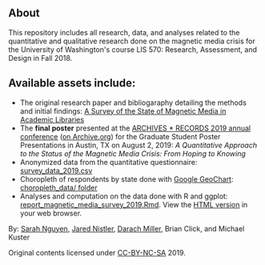 ## About
This repository includes all research, data, and analyses related to the quantitative and qualitative research done on the magnetic media crisis for the University of Washington's course LIS 570: Research, Assessment, and Design in Fall 2018. 

## Available assets include:
- The original research paper and bibliogaraphy detailing the methods and initial findings: [A Survey of the State of Magnetic Media in Academic Libraries](https://github.com/darachm/magnets_how_do_they_work/blob/master/NguyenNistlerClickKuster_MagneticMediaSurvey_F2018.pdf)
- The **final poster** presented at the [ARCHIVES * RECORDS 2019 annual conference](https://archives2019.sched.com/event/NpZ1/graduate-student-poster-presentations) ([on Archive.org](https://web.archive.org/web/20190713004555/https://archives2019.sched.com/event/NpZ1/graduate-student-poster-presentations)) for the Graduate Student Poster Presentations in Austin, TX on August 2, 2019: _A Quantitative Approach to the Status of the Magnetic Media Crisis: From Hoping to Knowing_
- Anonymized data from the quantitative questionnaire: [survey_data_2019.csv](https://github.com/darachm/magnets_how_do_they_work/blob/master/survey_data_2019.csv)
- Choropleth of respondents by state done with [Google GeoChart](https://developers.google.com/chart/interactive/docs/gallery/geochart): [choropleth_data/ folder](https://github.com/darachm/magnets_how_do_they_work/tree/master/choropleth_data)
- Analyses and computation on the data done with R and ggplot: [report_magnetic_media_survey_2019.Rmd](https://github.com/darachm/magnets_how_do_they_work/blob/master/report_magnetic_media_survey_2019.Rmd). View the [HTML version](https://github.com/darachm/magnets_how_do_they_work/blob/master/report_magnetic_media_survey_2019.html) in your web browser. 

By: [Sarah Nguyen](https://michi-gato.github.io/), [Jared Nistler](https://jnistler.com/), [Darach Miller](http://rhesis.com/), Brian Click, and Michael Kuster

Original contents licensed under [CC-BY-NC-SA](https://creativecommons.org/licenses/by-nc-sa/3.0/) 2019.

